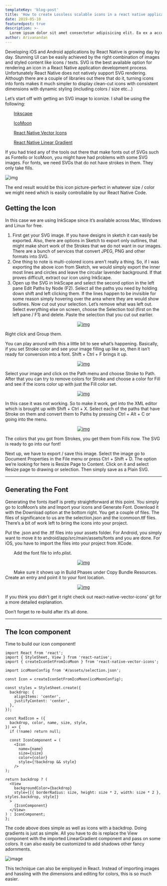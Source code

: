 ```yaml
---
templateKey: 'blog-post'
title: 'How to create Lossless scalable icons in a react native application'
date: 2019-05-10
featuredpost: true
description: >-
  Lorem ipsum dolor sit amet consectetur adipisicing elit. Ea ex a accusamus facilis aperiam sed ad tenetur molestiae cum ipsam, sunt eius rerum numquam commodi ipsa quas sequi optio molestias?
author: Arivanandan
---
```

Developing iOS and Android applications by React Native is growing day by day. Stunning UI can be easily achieved by the right combination of images and styled content like icons / texts. SVG is the best available option for rendering an icon in a React Native application development process. Unfortunately React Native does not natively support SVG rendering. Although there are a couple of libraries out there that do it, turning icons into fonts makes it much simpler to display clean-cut icons with consistent dimensions with dynamic styling (including colors / size etc…)

Let’s start off with getting an SVG image to iconize. I shall be using the following:

 &nbsp; &nbsp; &nbsp; &nbsp;[Inkscape](https://inkscape.org/)

 &nbsp; &nbsp; &nbsp; &nbsp;[IcoMoon](https://icomoon.io/app)

 &nbsp; &nbsp; &nbsp; &nbsp;[React Native Vector Icons](https://github.com/oblador/react-native-vector-icons)

 &nbsp; &nbsp; &nbsp; &nbsp;[React Native Linear Gradient](https://github.com/react-native-community/react-native-linear-gradient)

If you had tried any of the tools out there that make fonts out of SVGs such as Fontello or IcoMoon, you might have had problems with some SVG images. For fonts, we need SVGs that do not have strokes in them. They only take fills.

![[img](/img/Screen-Shot-2018-12-24-at-1.09.18-PM-1.png)](https://codebrahma.com/wp-content/uploads/2018/06/react-native-application-development.png)

The end result would be this icon picture-perfect in whatever size / color we might need which is easily controllable by our React Native Code.

## Getting the Icon
In this case we are using InkScape since it’s available across Mac, Windows and Linux for free.

1. First get your SVG image. If you have designs in sketch it can easily be exported. Also, there are options in Sketch to export only outlines, that might make short work of the Strokes that we do not want in our images. There are a bunch of services that convert JPEG, PNG and other formats into SVG.
2. One thing to note is multi-colored icons aren’t really a thing. So, if I was exporting the above icon from Sketch, we would simply export the inner most lines and circles and leave the circular lavender background. If that proves difficult, extract our icon using InkScape.
3. Open up the SVG in InkScape and select the second option in the left pane Edit Paths by Node (F2). Select all the paths you need by holding down shift and left clicking them. If the lines happen to be invisible for some reason simply hovering over the area where they are would show outlines. Now cut out your selection. Let’s remove what was left out. Select everything else on screen, choose the Selection tool (first on the left pane / F1) and delete. Paste the selection that you cut out earlier.

<p align=center>
  <a  href="https://codebrahma.com/wp-content/uploads/2018/06/react-native-app-development-.png">
    <img src='/img/react-native-app-development-.png' alt='img'>
  </a>
</p>

Right click and Group them.

You can play around with this a little bit to see what’s happening. Basically, if you set Stroke color and see your image filling up like so, then it isn’t ready for conversion into a font. Shift + Ctrl + F brings it up.

<p align=center>
  <a  href="https://codebrahma.com/wp-content/uploads/2018/06/react-native-vector-icons.png">
    <img src='./assets/react-native-vector-icons-300x196.png' alt='img'>
  </a>
</p>

Select your image and click on the Path menu and choose Stroke to Path. After that you can try to remove colors for Stroke and choose a color for Fill and see if the icons color up with just the Fill color set.

<p align=center>
  <a  href="https://codebrahma.com/wp-content/uploads/2018/06/react-native-vector-icons-2.png">
    <img src='./assets/react-native-vector-icons-2-300x229.png' alt='img'>
  </a>
</p>

In this case it was not working. So to make it work, get into the XML editor which is brought up with Shift + Ctrl + X. Select each of the paths that have Stroke on them and convert them to Paths by pressing Ctrl + Alt + C or going into the menu.

<p align=center>
  <a  href="https://codebrahma.com/wp-content/uploads/2018/06/react-native-vector-icons-2.png">
    <img src='./assets/react-native-vector-icons-3-300x182.png' alt='img'>
  </a>
</p>

The colors that you got from Strokes, you get them from Fills now. The SVG is ready to go into our font!

Next up, we have to export / save this image. Select the image go to Document Properties in the File menu or press Ctrl + Shift + D. The option we’re looking for here is Resize Page to Content. Click on it and select Resize page to drawing or selection. Then simply save as a Plain SVG.

---

## Generating the Font
Generating the fonts itself is pretty straightforward at this point. You simply go to IcoMoon’s site and Import your icons and Generate Font. Download it with the Download option at the bottom right. You get a couple of files. The files of significance to us are the selection.json and the iconmoon.ttf files. There’s a bit of work left to bring the icons into your project.

Put the .json and the .ttf files into your assets folder. For Android, you simply want to move it to android/app/src/main/assets/fonts and you are done. For iOS, you have to import the files into your project from XCode.

&nbsp; &nbsp; &nbsp; &nbsp;Add the font file to info.plist.

<p align=center>
  <a  href="https://codebrahma.com/wp-content/uploads/2018/06/react-native-app-development-services.png">
    <img src='./assets/react-native-app-development-services-300x71.png' alt='img'>
  </a>
</p>

&nbsp; &nbsp; &nbsp; &nbsp;Make sure it shows up in Build Phases under Copy Bundle Resources. Create an entry and point it to your font location.
 
<p align=center>
  <a  href="https://codebrahma.com/wp-content/uploads/2018/06/react-native-app-development-services-2.png">
    <img src='./assets/react-native-app-development-services-2-300x92.png' alt='img'>
  </a>
</p>

If you think you didn’t get it right check out react-native-vector-icons’ git for a more detailed explanation.

Don’t forget to re-build after it’s all done.

---

 ## The Icon component
Time to build our icon component!
```
import React from 'react';
import { StyleSheet, View } from 'react-native';
import { createIconSetFromIcoMoon } from 'react-native-vector-icons';

import icoMoonConfig from '#/assets/selection.json';

const Icon = createIconSetFromIcoMoon(icoMoonConfig);

const styles = StyleSheet.create({
  backdrop: {
    alignItems: 'center',
    justifyContent: 'center',
  },
});

const RadIcon = ({
  backdrop, color, name, size, style,
}) => {
  if (!name) return null;

  const IconComponent = ( 
    <Icon
      name={name}
      size={size}
      color={color}
      style={!backdrop && style}
    />
);

return backdrop ? (
  <View
    backgroundColor={backdrop}
    style={[{ borderRadius: size, height: size * 2, width: size * 2 }, styles.backdrop, style]}
  >
    {IconComponent}
  </View>
) : IconComponent;
};
```

The code above does simple as well as icons with a backdrop. Doing gradients is just as simple. All you have to do is replace the View component with the imported LinearGradient component and pass on some colors. It can also easily be customized to add shadows other fancy adornments.

![[image](/img/icons-300x111.png)](https://codebrahma.com/wp-content/uploads/2018/06/icons.png 'img')

This technique can also be employed in React. Instead of importing images and hassling with the dimensions and editing for colors, this is so much easier.